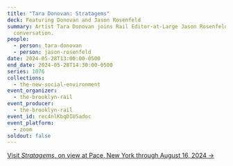 ```yaml
---
title: "Tara Donovan: Stratagems"
deck: Featuring Donovan and Jason Rosenfeld
summary: Artist Tara Donovan joins Rail Editor-at-Large Jason Rosenfeld for a
  conversation.
people:
  - person: tara-donovan
  - person: jason-rosenfeld
date: 2024-05-28T13:00:00-0500
end_date: 2024-05-28T14:30:00-0500
series: 1076
collections:
  - the-new-social-environment
event_organizer:
  - the-brooklyn-rail
event_producer:
  - the-brooklyn-rail
event_id: rec4nlKbqDIUSadoc
event_platform:
  - zoom
soldout: false
---
```

[V﻿isit *Stratagems*, on view at Pace, New York through August 16, 2024 →](<V﻿isit *Stratagems*, on view at Pace, New York through August 16, 2024 →>)